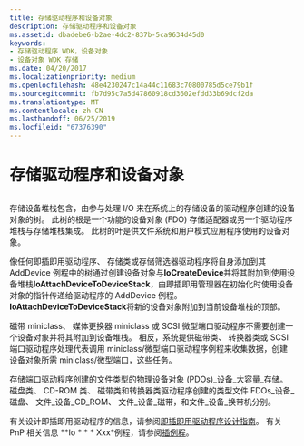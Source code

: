 ```yaml
---
title: 存储驱动程序和设备对象
description: 存储驱动程序和设备对象
ms.assetid: dbadebe6-b2ae-4dc2-837b-5ca9634d45d0
keywords:
- 存储驱动程序 WDK，设备对象
- 设备对象 WDK 存储
ms.date: 04/20/2017
ms.localizationpriority: medium
ms.openlocfilehash: 48e4230247c14a44c11683c70800785d5ce79b1f
ms.sourcegitcommit: fb7d95c7a5d47860918cd3602efdd33b69dcf2da
ms.translationtype: MT
ms.contentlocale: zh-CN
ms.lasthandoff: 06/25/2019
ms.locfileid: "67376390"
---
```

# <a name="storage-drivers-and-device-objects"></a>存储驱动程序和设备对象


## <span id="ddk_storage_drivers_and_device_objects_kg"></span><span id="DDK_STORAGE_DRIVERS_AND_DEVICE_OBJECTS_KG"></span>


存储设备堆栈包含，由参与处理 I/O 来在系统上的存储设备的驱动程序创建的设备对象的树。 此树的根是一个功能的设备对象 (FDO) 存储适配器或另一个驱动程序堆栈与存储堆栈集成。 此树的叶是供文件系统和用户模式应用程序使用的设备对象。

像任何即插即用驱动程序、 存储类或存储筛选器驱动程序将自身添加到其 AddDevice 例程中的树通过创建设备对象与**IoCreateDevice**并将其附加到使用设备堆栈**IoAttachDeviceToDeviceStack**，由即插即用管理器在初始化时使用设备对象的指针传递给驱动程序的 AddDevice 例程。 **IoAttachDeviceToDeviceStack**将新的设备对象附加到当前设备堆栈的顶部。

磁带 miniclass、 媒体更换器 miniclass 或 SCSI 微型端口驱动程序不需要创建一个设备对象并将其附加到设备堆栈。 相反，系统提供磁带类、 转换器类或 SCSI 端口驱动程序处理代表调用 miniclass/微型端口驱动程序例程来收集数据，创建设备对象所需 miniclass/微型端口，这些任务。

存储端口驱动程序创建的文件类型的物理设备对象 (PDOs)\_设备\_大容量\_存储。 磁盘类、 CD-ROM 类、 磁带类和转换器类驱动程序创建的类型文件 FDOs\_设备\_磁盘、 文件\_设备\_CD\_ROM、 文件\_设备\_磁带，和文件\_设备\_换带机分别。

有关设计即插即用驱动程序的信息，请参阅[即插即用驱动程序设计指南](https://docs.microsoft.com/windows-hardware/drivers/kernel/pnp-driver-design-guidelines)。 有关 PnP 相关信息 **Io * * * Xxx*例程，请参阅[插例程](https://docs.microsoft.com/windows-hardware/drivers/ddi/content/index)。

 

 




